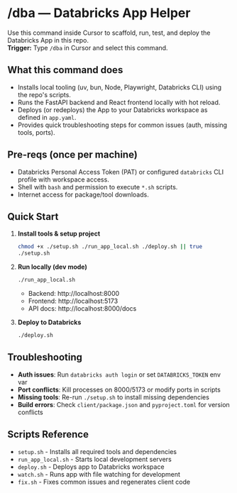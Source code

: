 # /dba — Databricks App Helper

Use this command inside Cursor to scaffold, run, test, and deploy the Databricks App in this repo.  
**Trigger:** Type `/dba` in Cursor and select this command.

## What this command does
- Installs local tooling (uv, bun, Node, Playwright, Databricks CLI) using the repo's scripts.
- Runs the FastAPI backend and React frontend locally with hot reload.
- Deploys (or redeploys) the App to your Databricks workspace as defined in `app.yaml`.
- Provides quick troubleshooting steps for common issues (auth, missing tools, ports).

## Pre-reqs (once per machine)
- Databricks Personal Access Token (PAT) or configured `databricks` CLI profile with workspace access.
- Shell with `bash` and permission to execute `*.sh` scripts.
- Internet access for package/tool downloads.

## Quick Start
1. **Install tools & setup project**
   ```bash
   chmod +x ./setup.sh ./run_app_local.sh ./deploy.sh || true
   ./setup.sh
   ```

2. **Run locally (dev mode)**
   ```bash
   ./run_app_local.sh
   ```
   - Backend: http://localhost:8000
   - Frontend: http://localhost:5173
   - API docs: http://localhost:8000/docs

3. **Deploy to Databricks**
   ```bash
   ./deploy.sh
   ```

## Troubleshooting
- **Auth issues**: Run `databricks auth login` or set `DATABRICKS_TOKEN` env var
- **Port conflicts**: Kill processes on 8000/5173 or modify ports in scripts
- **Missing tools**: Re-run `./setup.sh` to install missing dependencies
- **Build errors**: Check `client/package.json` and `pyproject.toml` for version conflicts

## Scripts Reference
- `setup.sh` - Installs all required tools and dependencies
- `run_app_local.sh` - Starts local development servers
- `deploy.sh` - Deploys app to Databricks workspace
- `watch.sh` - Runs app with file watching for development
- `fix.sh` - Fixes common issues and regenerates client code
